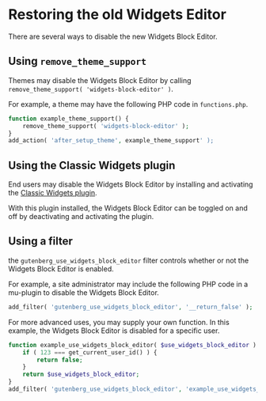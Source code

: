 # Restoring the old Widgets Editor

There are several ways to disable the new Widgets Block Editor.

## Using `remove_theme_support`

Themes may disable the Widgets Block Editor by calling `remove_theme_support( 'widgets-block-editor' )`.

For example, a theme may have the following PHP code in `functions.php`.

```php
function example_theme_support() {
	remove_theme_support( 'widgets-block-editor' );
}
add_action( 'after_setup_theme', example_theme_support' );
```

## Using the Classic Widgets plugin

End users may disable the Widgets Block Editor by installing and activating the [Classic Widgets plugin](https://wordpress.org/plugins/classic-widgets/).

With this plugin installed, the Widgets Block Editor can be toggled on and off by deactivating and activating the plugin.

## Using a filter

the `gutenberg_use_widgets_block_editor` filter controls whether or not the Widgets Block Editor is enabled.

For example, a site administrator may include the following PHP code in a mu-plugin to disable the Widgets Block Editor.

```php
add_filter( 'gutenberg_use_widgets_block_editor', '__return_false' );
```

For more advanced uses, you may supply your own function. In this example, the Widgets Block Editor is disabled for a specific user.

```php
function example_use_widgets_block_editor( $use_widgets_block_editor ) {
	if ( 123 === get_current_user_id() ) {
		return false;
	}
	return $use_widgets_block_editor;
}
add_filter( 'gutenberg_use_widgets_block_editor', 'example_use_widgets_block_editor' );
```
